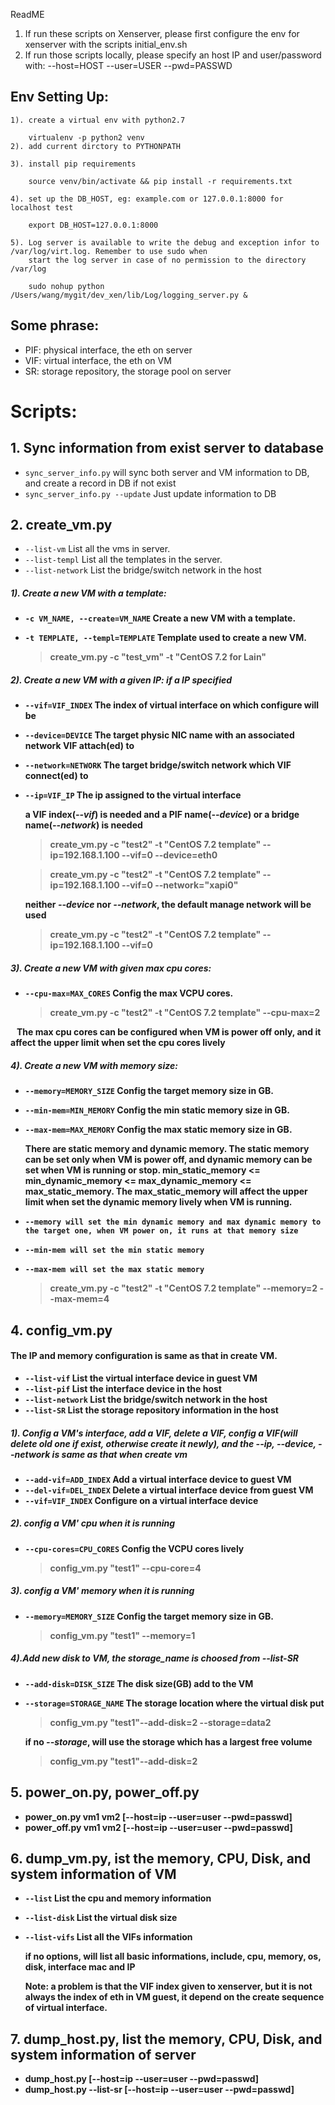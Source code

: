 ReadME

1. If run these scripts on Xenserver, please first configure the env for xenserver
    with the scripts initial_env.sh
2. If run those scripts locally, please specify an host IP and user/password with:
    --host=HOST --user=USER --pwd=PASSWD

## Env Setting Up:

    1). create a virtual env with python2.7

        virtualenv -p python2 venv
    2). add current dirctory to PYTHONPATH

    3). install pip requirements

        source venv/bin/activate && pip install -r requirements.txt

    4). set up the DB_HOST, eg: example.com or 127.0.0.1:8000 for localhost test

        export DB_HOST=127.0.0.1:8000

    5). Log server is available to write the debug and exception infor to /var/log/virt.log. Remember to use sudo when
        start the log server in case of no permission to the directory /var/log

        sudo nohup python /Users/wang/mygit/dev_xen/lib/Log/logging_server.py &

## Some phrase:
- PIF: physical interface, the eth on server
- VIF: virtual  interface, the eth on VM
- SR:  storage repository, the storage pool on server

# Scripts:

## 1. Sync information from exist server to database

   - `sync_server_info.py`          will sync both server and VM information to DB, and create a record in DB if not exist
   - `sync_server_info.py --update` Just update information to DB

## 2. create_vm.py

  - `--list-vm`             List all the vms in server.
  - `--list-templ`          List all the templates in the server.
  - `--list-network`        List the bridge/switch network in the host

#####  1). <b>**Create a new VM with a template:**<b>
  - `-c VM_NAME, --create=VM_NAME`                        Create a new VM with a template.
  - `-t TEMPLATE, --templ=TEMPLATE`                       Template used to create a new VM.
    
    > create_vm.py -c "test_vm" -t "CentOS 7.2 for Lain"

#####  2). <b>**Create a new VM with a given IP: if a IP specified**<b>
  - `--vif=VIF_INDEX`      The index of virtual interface on which configure will be
  - `--device=DEVICE`      The target physic NIC name with an associated network VIF attach(ed) to
  - `--network=NETWORK`    The target bridge/switch network which VIF connect(ed) to
  - `--ip=VIF_IP`          The ip assigned to the virtual interface

    **a VIF index(*--vif*) is needed and a PIF name(*--device*) or a bridge name(*--network*) is needed**
    > create_vm.py -c "test2" -t "CentOS 7.2 template" --ip=192.168.1.100 --vif=0 --device=eth0

    > create_vm.py -c "test2" -t "CentOS 7.2 template" --ip=192.168.1.100 --vif=0 --network="xapi0"

    **neither *--device* nor *--network*, the default manage network will be used**
    > create_vm.py -c "test2" -t "CentOS 7.2 template" --ip=192.168.1.100 --vif=0

#####  3). <b>**Create a new VM with given max cpu cores:**<b>
  - `--cpu-max=MAX_CORES`   Config the max VCPU cores.
    
    > create_vm.py -c "test2" -t "CentOS 7.2 template" --cpu-max=2

    The max cpu cores can be configured when VM is power off only, and it affect the upper limit when set the cpu cores lively

#####  4). <b>**Create a new VM with memory size:**<b>
  - `--memory=MEMORY_SIZE`  Config the target memory size in GB.
  - `--min-mem=MIN_MEMORY`  Config the min static memory size in GB.
  - `--max-mem=MAX_MEMORY`  Config the max static memory size in GB.

     <b>There are static memory and dynamic memory. The static memory can be set only when VM is power off, and dynamic memory
  can be set when VM is running or stop. min_static_memory <= min_dynamic_memory <= max_dynamic_memory <= max_static_memory.
  The max_static_memory will affect the upper limit when set the dynamic memory lively when VM is running.<b>


  - `--memory will set the min dynamic memory and max dynamic memory to the target one, when VM power on, it runs at that memory size`
  - `--min-mem will set the min static memory `
  - `--max-mem will set the max static memory `
    > create_vm.py -c "test2" -t "CentOS 7.2 template" --memory=2 --max-mem=4


## 4. config_vm.py
#### The IP and memory configuration is same as that in create VM.
  - `--list-vif`            List the virtual interface device in guest VM
  - `--list-pif`            List the interface device in the host
  - `--list-network`        List the bridge/switch network in the host
  - `--list-SR`             List the storage repository information in the host

##### 1). <b>**Config a VM's interface, add a VIF, delete a VIF, config a VIF(will delete old one if exist, otherwise create it newly), and the --ip, --device, --network is same as that when create vm**<b>
  - `--add-vif=ADD_INDEX`   Add a virtual interface device to guest VM
  - `--del-vif=DEL_INDEX`   Delete a virtual interface device from guest VM
  - `--vif=VIF_INDEX`      Configure on a virtual interface device

##### 2). <b>**config a VM' cpu when it is running**<b>
  - `--cpu-cores=CPU_CORES` Config the VCPU cores lively
      
      > config_vm.py "test1" --cpu-core=4

##### 3). <b>**config a VM' memory when it is running**<b>
  - `--memory=MEMORY_SIZE`  Config the target memory size in GB.
    
    > config_vm.py "test1" --memory=1

##### 4).Add new disk to VM, the storage_name is choosed from --list-SR
  - `--add-disk=DISK_SIZE`  The disk size(GB) add to the VM
  - `--storage=STORAGE_NAME` The storage location where the virtual disk put
    > config_vm.py "test1"--add-disk=2 --storage=data2

    **if no *--storage*, will use the storage which has a largest free volume**
    > config_vm.py "test1"--add-disk=2


## 5. power_on.py, power_off.py
 - power_on.py vm1 vm2 \[--host=ip --user=user --pwd=passwd\]
 - power_off.py vm1 vm2 \[--host=ip --user=user --pwd=passwd\]

## 6. dump_vm.py, ist the memory, CPU, Disk, and system information of VM
  - `--list`                List the cpu and memory information
  - `--list-disk`           List the virtual disk size
  - `--list-vifs`           List all the VIFs information

    **if no options, will list all basic informations, include, cpu, memory, os, disk, interface mac and IP**

    **Note: a problem is that the VIF index given to xenserver, but it is not always the index of eth in VM guest, it depend on the create sequence of virtual interface.**

## 7. dump_host.py, list the memory, CPU, Disk, and system information of server
  - dump_host.py    \[--host=ip --user=user --pwd=passwd\]
  - dump_host.py --list-sr \[--host=ip --user=user --pwd=passwd\]

